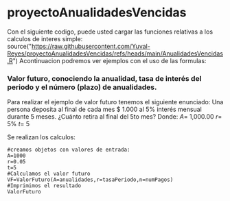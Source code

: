 # proyectoAnualidadesVencidas
Con el siguiente codigo, puede usted cargar las funciones relativas a los calculos de interes simple:
source("https://raw.githubusercontent.com/Yuval-Reyes/proyectoAnualidadesVencidas/refs/heads/main/AnualidadesVencidas.R")
Acontinuacion podremos ver ejemplos con el uso de las formulas:

### Valor futuro, conociendo la anualidad, tasa de interés del periodo y el número (plazo) de anualidades.
Para realizar el ejemplo de valor futuro tenemos el siguiente enunciado:
Una persona deposita al final de cada mes $ 1.000 al 5% interés mensual durante 5 meses. ¿Cuánto retira al final del 5to mes?
Donde:
$A$= 1,000.00
$r$= 5%
$t$= 5

Se realizan los calculos:
```(r)
#creamos objetos con valores de entrada:
A=1000
r=0.05
t=5
#Calculamos el valor futuro
VF=ValorFuturo(A=anualidades,r=tasaPeriodo,n=numPagos)
#Imprimimos el resultado
ValorFuturo
```
